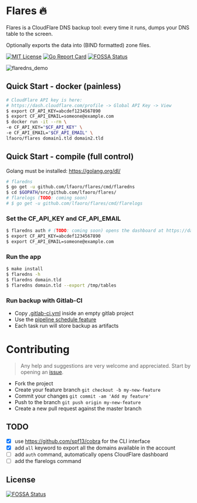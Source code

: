 # Flares 🔥

Flares is a CloudFlare DNS backup tool: every time it runs, dumps your DNS table to the screen.

Optionally exports the data into (BIND formatted) zone files.

[![MIT License](https://img.shields.io/badge/license-MIT-blue.svg?style=flat)](LICENSE) [![Go Report Card](https://goreportcard.com/badge/github.com/lfaoro/flares)](https://goreportcard.com/report/github.com/lfaoro/flares)
[![FOSSA Status](https://app.fossa.io/api/projects/git%2Bgithub.com%2Flfaoro%2Fflares.svg?type=shield)](https://app.fossa.io/projects/git%2Bgithub.com%2Flfaoro%2Fflares?ref=badge_shield)

![flaredns_demo](static/flaredns_demo.gif)

## Quick Start - docker (painless)

```bash
# CloudFlare API key is here:
# https://dash.cloudflare.com/profile -> Global API Key -> View
$ export CF_API_KEY=abcdef1234567890
$ export CF_API_EMAIL=someone@example.com
$ docker run -it --rm \
-e CF_API_KEY="$CF_API_KEY" \
-e CF_API_EMAIL="$CF_API_EMAIL" \
lfaoro/flares domain1.tld domain2.tld
```

## Quick Start - compile (full control)

Golang must be installed: https://golang.org/dl/

```bash
# flaredns
$ go get -u github.com/lfaoro/flares/cmd/flaredns
$ cd $GOPATH/src/github.com/lfaoro/flares/
# flarelogs (TODO: coming soon)
# $ go get -u github.com/lfaoro/flares/cmd/flarelogs
```

### Set the CF_API_KEY and CF_API_EMAIL

```bash
$ flaredns auth # (TODO: coming soon) opens the dashboard at https://dash.cloudflare.com/profile
$ export CF_API_KEY=abcdef1234567890
$ export CF_API_EMAIL=someone@example.com
```

### Run the app

```bash
$ make install
$ flaredns -h
$ flaredns domain.tld
$ flaredns domain.tld --export /tmp/tables
```

### Run backup with Gitlab-CI

- Copy [.gitlab-ci.yml](.gitlab-ci.yml) inside an empty gitlab project
- Use the [pipeline schedule feature](https://gitlab.com/help/user/project/pipelines/schedules)
- Each task run will store backup as artifacts

# Contributing

> Any help and suggestions are very welcome and appreciated. Start by opening an [issue](https://github.com/lfaoro/flares/issues/new).

- Fork the project
- Create your feature branch `git checkout -b my-new-feature`
- Commit your changes `git commit -am 'Add my feature'`
- Push to the branch `git push origin my-new-feature`
- Create a new pull request against the master branch

## TODO

- [x] use https://github.com/spf13/cobra for the CLI interface
- [x] add `all` keyword to export all the domains available in the account
- [ ] add `auth` command, automatically opens CloudFlare dashboard
- [ ] add the flarelogs command

## License

[![FOSSA Status](https://app.fossa.io/api/projects/git%2Bgithub.com%2Flfaoro%2Fflares.svg?type=large)](https://app.fossa.io/projects/git%2Bgithub.com%2Flfaoro%2Fflares?ref=badge_large)
